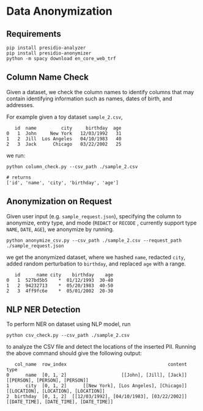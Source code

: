 # Data Anonymization


## Requirements

```
pip install presidio-analyzer
pip install presidio-anonymizer
python -m spacy download en_core_web_trf
```
## Column Name Check

Given a dataset, we check the column names to identify columns that may contain identifying information such as names, dates of birth, and addresses.

For example given a toy dataset `sample_2.csv`, 
```
   id  name         city     birthday  age
0   1  John     New York   12/03/1992   31
1   2  Jill  Los Angeles   04/10/1983   40
2   3  Jack      Chicago   03/22/2002   25
```

we run:
```
python column_check.py --csv_path ./sample_2.csv

# returns
['id', 'name', 'city', 'birthday', 'age']
```

## Anonymization on Request

Given user input (e.g. `sample_request.json`), specifying the column to anonymize, entry type, and mode (`REDACT` or `RECODE` , currently support type `NAME`, `DATE`, `AGE`), we anonymize by running.

```
python anonymize_csv.py --csv_path ./sample_2.csv --request_path ./sample_request.json
``` 
we get the anonymized dataset, where we hashed `name`, redacted `city`, added random perturbation to `birthday`, and replaced `age` with a range.

```
   id      name city    birthday    age
0   1  527bd5b5    *  01/12/1993  30-40
1   2  94232713    *  05/20/1983  40-50
2   3  4ff9fc6e    *  05/01/2002  20-30
```


## NLP NER Detection

To perform NER on dataset using NLP model, run

```
python csv_check.py --csv_path ./sample_2.csv
```

to analyze the CSV file and detect the locations of the inserted PII. Running the above command should give the following output:

```
   col_name  row_index                                     content                                     type
0      name  [0, 1, 2]                    [[John], [Jill], [Jack]]           [[PERSON], [PERSON], [PERSON]]
1      city  [0, 1, 2]      [[New York], [Los Angeles], [Chicago]]     [[LOCATION], [LOCATION], [LOCATION]]
2  birthday  [0, 1, 2]  [[12/03/1992], [04/10/1983], [03/22/2002]]  [[DATE_TIME], [DATE_TIME], [DATE_TIME]]
```


